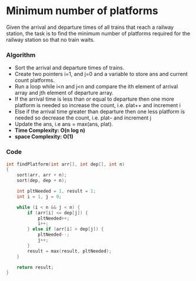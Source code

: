 # Minimum number of platforms

Given the arrival and departure times of all trains that reach a railway station, the task is to find the minimum number of platforms required for the railway station so that no train waits.

### Algorithm

-   Sort the arrival and departure times of trains.
-   Create two pointers i=1, and j=0 and a variable to store ans and current count platforms.
-   Run a loop while i<n and j<n and compare the ith element of arrival array and jth element of departure array.
-   If the arrival time is less than or equal to departure then one more platform is needed so increase the count, i.e. plat++ and increment i
-   Else if the arrival time greater than departure then one less platform is needed so decrease the count, i.e. plat– and increment j
-   Update the ans, i.e ans = max(ans, plat).
-   **Time Complexity: O(n log n)**
-   **space Complexity: O(1)**

### Code

```cpp
int findPlatform(int arr[], int dep[], int n)
{
    sort(arr, arr + n);
    sort(dep, dep + n);

    int pltNeeded = 1, result = 1;
    int i = 1, j = 0;

    while (i < n && j < n) {
        if (arr[i] <= dep[j]) {
            pltNeeded++;
            i++;
        } else if (arr[i] > dep[j]) {
            pltNeeded--;
            j++;
        }
        result = max(result, pltNeeded);
    }

    return result;
}
```
